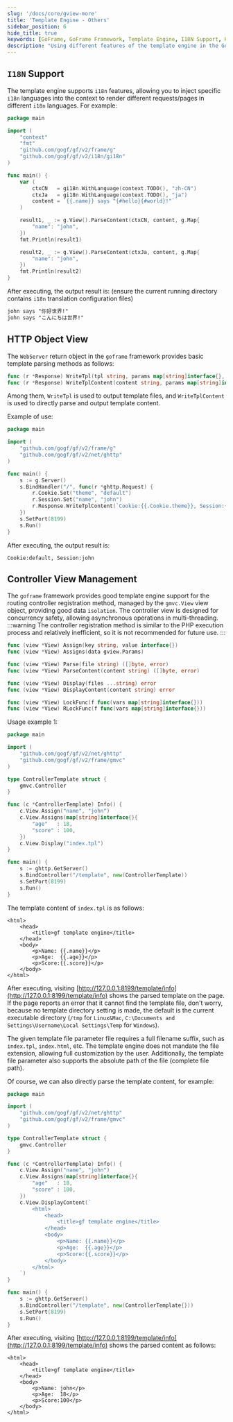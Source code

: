 ```yaml
---
slug: '/docs/core/gview-more'
title: 'Template Engine - Others'
sidebar_position: 6
hide_title: true
keywords: [GoFrame, GoFrame Framework, Template Engine, I18N Support, HTTP Object View, Controller View Management, GoFrame Framework, gview, Template Parsing, WebServer]
description: "Using different features of the template engine in the GoFrame framework, including support for I18N features and implementation in Http objects and controllers. Through example code, we demonstrate template parsing syntax and data isolation management in multi-threaded environments. Also includes usage notes on non-recommended controller registration methods."
---
```


## `I18N` Support

The template engine supports `i18n` features, allowing you to inject specific `i18n` languages into the context to render different requests/pages in different `i18n` languages. For example:

```go
package main

import (
    "context"
    "fmt"
    "github.com/gogf/gf/v2/frame/g"
    "github.com/gogf/gf/v2/i18n/gi18n"
)

func main() {
    var (
        ctxCN   = gi18n.WithLanguage(context.TODO(), "zh-CN")
        ctxJa   = gi18n.WithLanguage(context.TODO(), "ja")
        content = `{{.name}} says "{#hello}{#world}!"`
    )

    result1, _ := g.View().ParseContent(ctxCN, content, g.Map{
        "name": "john",
    })
    fmt.Println(result1)

    result2, _ := g.View().ParseContent(ctxJa, content, g.Map{
        "name": "john",
    })
    fmt.Println(result2)
}
```

After executing, the output result is: (ensure the current running directory contains `i18n` translation configuration files)

```html
john says "你好世界!"
john says "こんにちは世界!"
```

## HTTP Object View

The `WebServer` return object in the `goframe` framework provides basic template parsing methods as follows:

```go
func (r *Response) WriteTpl(tpl string, params map[string]interface{}, funcMap ...map[string]interface{}) error
func (r *Response) WriteTplContent(content string, params map[string]interface{}, funcMap ...map[string]interface{}) error
```

Among them, `WriteTpl` is used to output template files, and `WriteTplContent` is used to directly parse and output template content.

Example of use:

```go
package main

import (
    "github.com/gogf/gf/v2/frame/g"
    "github.com/gogf/gf/v2/net/ghttp"
)

func main() {
    s := g.Server()
    s.BindHandler("/", func(r *ghttp.Request) {
        r.Cookie.Set("theme", "default")
        r.Session.Set("name", "john")
        r.Response.WriteTplContent(`Cookie:{{.Cookie.theme}}, Session:{{.Session.name}}`, nil)
    })
    s.SetPort(8199)
    s.Run()
}
```

After executing, the output result is:

```
Cookie:default, Session:john
```

## Controller View Management

The `goframe` framework provides good template engine support for the routing controller registration method, managed by the `gmvc.View` view object, providing good data `isolation`. The controller view is designed for concurrency safety, allowing asynchronous operations in multi-threading.
:::warning
The controller registration method is similar to the PHP execution process and relatively inefficient, so it is not recommended for future use.
:::
```go
func (view *View) Assign(key string, value interface{})
func (view *View) Assigns(data gview.Params)

func (view *View) Parse(file string) ([]byte, error)
func (view *View) ParseContent(content string) ([]byte, error)

func (view *View) Display(files ...string) error
func (view *View) DisplayContent(content string) error

func (view *View) LockFunc(f func(vars map[string]interface{}))
func (view *View) RLockFunc(f func(vars map[string]interface{}))
```

Usage example 1:

```go
package main

import (
    "github.com/gogf/gf/v2/net/ghttp"
    "github.com/gogf/gf/v2/frame/gmvc"
)

type ControllerTemplate struct {
    gmvc.Controller
}

func (c *ControllerTemplate) Info() {
    c.View.Assign("name", "john")
    c.View.Assigns(map[string]interface{}{
        "age"   : 18,
        "score" : 100,
    })
    c.View.Display("index.tpl")
}

func main() {
    s := ghttp.GetServer()
    s.BindController("/template", new(ControllerTemplate))
    s.SetPort(8199)
    s.Run()
}
```

The template content of `index.tpl` is as follows:

```
<html>
    <head>
        <title>gf template engine</title>
    </head>
    <body>
        <p>Name: {{.name}}</p>
        <p>Age:  {{.age}}</p>
        <p>Score:{{.score}}</p>
    </body>
</html>
```

After executing, visiting [http://127.0.0.1:8199/template/info](http://127.0.0.1:8199/template/info) shows the parsed template on the page. If the page reports an error that it cannot find the template file, don't worry, because no template directory setting is made, the default is the current executable directory (`/tmp` for `Linux&Mac`, `C:\Documents and Settings\Username\Local Settings\Temp` for `Windows`).

The given template file parameter file requires a full filename suffix, such as `index.tpl`, `index.html`, etc. The template engine does not mandate the file extension, allowing full customization by the user. Additionally, the template file parameter also supports the absolute path of the file (complete file path).

Of course, we can also directly parse the template content, for example:

```go
package main

import (
    "github.com/gogf/gf/v2/net/ghttp"
    "github.com/gogf/gf/v2/frame/gmvc"
)

type ControllerTemplate struct {
    gmvc.Controller
}

func (c *ControllerTemplate) Info() {
    c.View.Assign("name", "john")
    c.View.Assigns(map[string]interface{}{
        "age"   : 18,
        "score" : 100,
    })
    c.View.DisplayContent(`
        <html>
            <head>
                <title>gf template engine</title>
            </head>
            <body>
                <p>Name: {{.name}}</p>
                <p>Age:  {{.age}}</p>
                <p>Score:{{.score}}</p>
            </body>
        </html>
    `)
}

func main() {
    s := ghttp.GetServer()
    s.BindController("/template", new(ControllerTemplate{}))
    s.SetPort(8199)
    s.Run()
}
```

After executing, visiting [http://127.0.0.1:8199/template/info](http://127.0.0.1:8199/template/info) shows the parsed content as follows:

```
<html>
    <head>
        <title>gf template engine</title>
    </head>
    <body>
        <p>Name: john</p>
        <p>Age:  18</p>
        <p>Score:100</p>
    </body>
</html>
```